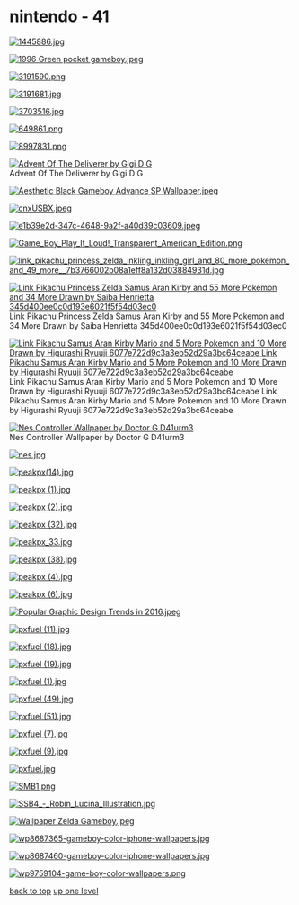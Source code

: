 # nintendo - 41
[![1445886.jpg](https://raw.githubusercontent.com/buckmanc/Wallpapers/main/mobile/nintendo/1445886.jpg "1445886.jpg")](https://raw.githubusercontent.com/buckmanc/Wallpapers/main/mobile/nintendo/1445886.jpg)

[![1996 Green pocket gameboy.jpeg](https://raw.githubusercontent.com/buckmanc/Wallpapers/main/mobile/nintendo/1996%20Green%20pocket%20gameboy.jpeg "1996 Green pocket gameboy.jpeg")](https://raw.githubusercontent.com/buckmanc/Wallpapers/main/mobile/nintendo/1996%20Green%20pocket%20gameboy.jpeg)

[![3191590.png](https://raw.githubusercontent.com/buckmanc/Wallpapers/main/mobile/nintendo/3191590.png "3191590.png")](https://raw.githubusercontent.com/buckmanc/Wallpapers/main/mobile/nintendo/3191590.png)

[![3191681.jpg](https://raw.githubusercontent.com/buckmanc/Wallpapers/main/mobile/nintendo/3191681.jpg "3191681.jpg")](https://raw.githubusercontent.com/buckmanc/Wallpapers/main/mobile/nintendo/3191681.jpg)

[![3703516.jpg](https://raw.githubusercontent.com/buckmanc/Wallpapers/main/mobile/nintendo/3703516.jpg "3703516.jpg")](https://raw.githubusercontent.com/buckmanc/Wallpapers/main/mobile/nintendo/3703516.jpg)

[![649861.png](https://raw.githubusercontent.com/buckmanc/Wallpapers/main/mobile/nintendo/649861.png "649861.png")](https://raw.githubusercontent.com/buckmanc/Wallpapers/main/mobile/nintendo/649861.png)

[![8997831.png](https://raw.githubusercontent.com/buckmanc/Wallpapers/main/mobile/nintendo/8997831.png "8997831.png")](https://raw.githubusercontent.com/buckmanc/Wallpapers/main/mobile/nintendo/8997831.png)

[![Advent Of The Deliverer by Gigi D G](https://raw.githubusercontent.com/buckmanc/Wallpapers/main/mobile/nintendo/advent_of_the_deliverer_by_gigi_d_g.png "Advent Of The Deliverer by Gigi D G")](https://raw.githubusercontent.com/buckmanc/Wallpapers/main/mobile/nintendo/advent_of_the_deliverer_by_gigi_d_g.png)\
Advent Of The Deliverer by Gigi D G

[![Aesthetic Black Gameboy Advance SP Wallpaper.jpeg](https://raw.githubusercontent.com/buckmanc/Wallpapers/main/mobile/nintendo/Aesthetic%20Black%20Gameboy%20Advance%20SP%20Wallpaper.jpeg "Aesthetic Black Gameboy Advance SP Wallpaper.jpeg")](https://raw.githubusercontent.com/buckmanc/Wallpapers/main/mobile/nintendo/Aesthetic%20Black%20Gameboy%20Advance%20SP%20Wallpaper.jpeg)

[![cnxUSBX.jpeg](https://raw.githubusercontent.com/buckmanc/Wallpapers/main/mobile/nintendo/cnxUSBX.jpeg "cnxUSBX.jpeg")](https://raw.githubusercontent.com/buckmanc/Wallpapers/main/mobile/nintendo/cnxUSBX.jpeg)

[![e1b39e2d-347c-4648-9a2f-a40d39c03609.jpeg](https://raw.githubusercontent.com/buckmanc/Wallpapers/main/mobile/nintendo/e1b39e2d-347c-4648-9a2f-a40d39c03609.jpeg "e1b39e2d-347c-4648-9a2f-a40d39c03609.jpeg")](https://raw.githubusercontent.com/buckmanc/Wallpapers/main/mobile/nintendo/e1b39e2d-347c-4648-9a2f-a40d39c03609.jpeg)

[![Game_Boy_Play_It_Loud!_Transparent_American_Edition.png](https://raw.githubusercontent.com/buckmanc/Wallpapers/main/mobile/nintendo/Game_Boy_Play_It_Loud!_Transparent_American_Edition.png "Game_Boy_Play_It_Loud!_Transparent_American_Edition.png")](https://raw.githubusercontent.com/buckmanc/Wallpapers/main/mobile/nintendo/Game_Boy_Play_It_Loud!_Transparent_American_Edition.png)

[![link_pikachu_princess_zelda_inkling_inkling_girl_and_80_more_pokemon_and_49_more__7b3766002b08a1eff8a132d03884931d.jpg](https://raw.githubusercontent.com/buckmanc/Wallpapers/main/mobile/nintendo/link_pikachu_princess_zelda_inkling_inkling_girl_and_80_more_pokemon_and_49_more__7b3766002b08a1eff8a132d03884931d.jpg "link_pikachu_princess_zelda_inkling_inkling_girl_and_80_more_pokemon_and_49_more__7b3766002b08a1eff8a132d03884931d.jpg")](https://raw.githubusercontent.com/buckmanc/Wallpapers/main/mobile/nintendo/link_pikachu_princess_zelda_inkling_inkling_girl_and_80_more_pokemon_and_49_more__7b3766002b08a1eff8a132d03884931d.jpg)

[![ Link Pikachu Princess Zelda Samus Aran Kirby and 55 More Pokemon and 34 More Drawn by Saiba Henrietta 345d400ee0c0d193e6021f5f54d03ec0](https://raw.githubusercontent.com/buckmanc/Wallpapers/main/mobile/nintendo/__link_pikachu_princess_zelda_samus_aran_kirby_and_55_more_pokemon_and_34_more_drawn_by_saiba_henrietta__345d400ee0c0d193e6021f5f54d03ec0.jpg " Link Pikachu Princess Zelda Samus Aran Kirby and 55 More Pokemon and 34 More Drawn by Saiba Henrietta 345d400ee0c0d193e6021f5f54d03ec0")](https://raw.githubusercontent.com/buckmanc/Wallpapers/main/mobile/nintendo/__link_pikachu_princess_zelda_samus_aran_kirby_and_55_more_pokemon_and_34_more_drawn_by_saiba_henrietta__345d400ee0c0d193e6021f5f54d03ec0.jpg)\
 Link Pikachu Princess Zelda Samus Aran Kirby and 55 More Pokemon and 34 More Drawn by Saiba Henrietta 345d400ee0c0d193e6021f5f54d03ec0

[![ Link Pikachu Samus Aran Kirby Mario and 5 More Pokemon and 10 More Drawn by Higurashi Ryuuji 6077e722d9c3a3eb52d29a3bc64ceabe
Link Pikachu Samus Aran Kirby Mario and 5 More Pokemon and 10 More Drawn by Higurashi Ryuuji 6077e722d9c3a3eb52d29a3bc64ceabe](https://raw.githubusercontent.com/buckmanc/Wallpapers/main/mobile/nintendo/link_pikachu_samus_aran_kirby_mario_and_5_more_pokemon_and_10_more_drawn_by_higurashi_ryuuji__6077e722d9c3a3eb52d29a3bc64ceabe.png " Link Pikachu Samus Aran Kirby Mario and 5 More Pokemon and 10 More Drawn by Higurashi Ryuuji 6077e722d9c3a3eb52d29a3bc64ceabe
Link Pikachu Samus Aran Kirby Mario and 5 More Pokemon and 10 More Drawn by Higurashi Ryuuji 6077e722d9c3a3eb52d29a3bc64ceabe")](https://raw.githubusercontent.com/buckmanc/Wallpapers/main/mobile/nintendo/link_pikachu_samus_aran_kirby_mario_and_5_more_pokemon_and_10_more_drawn_by_higurashi_ryuuji__6077e722d9c3a3eb52d29a3bc64ceabe.png)\
 Link Pikachu Samus Aran Kirby Mario and 5 More Pokemon and 10 More Drawn by Higurashi Ryuuji 6077e722d9c3a3eb52d29a3bc64ceabe
Link Pikachu Samus Aran Kirby Mario and 5 More Pokemon and 10 More Drawn by Higurashi Ryuuji 6077e722d9c3a3eb52d29a3bc64ceabe

[![Nes Controller Wallpaper by Doctor G D41urm3](https://raw.githubusercontent.com/buckmanc/Wallpapers/main/mobile/nintendo/nes_controller_wallpaper_by_doctor_g_d41urm3.jpg "Nes Controller Wallpaper by Doctor G D41urm3")](https://raw.githubusercontent.com/buckmanc/Wallpapers/main/mobile/nintendo/nes_controller_wallpaper_by_doctor_g_d41urm3.jpg)\
Nes Controller Wallpaper by Doctor G D41urm3

[![nes.jpg](https://raw.githubusercontent.com/buckmanc/Wallpapers/main/mobile/nintendo/nes.jpg "nes.jpg")](https://raw.githubusercontent.com/buckmanc/Wallpapers/main/mobile/nintendo/nes.jpg)

[![peakpx(14).jpg](https://raw.githubusercontent.com/buckmanc/Wallpapers/main/mobile/nintendo/peakpx(14).jpg "peakpx(14).jpg")](https://raw.githubusercontent.com/buckmanc/Wallpapers/main/mobile/nintendo/peakpx(14).jpg)

[![peakpx (1).jpg](https://raw.githubusercontent.com/buckmanc/Wallpapers/main/mobile/nintendo/peakpx%20(1).jpg "peakpx (1).jpg")](https://raw.githubusercontent.com/buckmanc/Wallpapers/main/mobile/nintendo/peakpx%20(1).jpg)

[![peakpx (2).jpg](https://raw.githubusercontent.com/buckmanc/Wallpapers/main/mobile/nintendo/peakpx%20(2).jpg "peakpx (2).jpg")](https://raw.githubusercontent.com/buckmanc/Wallpapers/main/mobile/nintendo/peakpx%20(2).jpg)

[![peakpx (32).jpg](https://raw.githubusercontent.com/buckmanc/Wallpapers/main/mobile/nintendo/peakpx%20(32).jpg "peakpx (32).jpg")](https://raw.githubusercontent.com/buckmanc/Wallpapers/main/mobile/nintendo/peakpx%20(32).jpg)

[![peakpx_33.jpg](https://raw.githubusercontent.com/buckmanc/Wallpapers/main/mobile/nintendo/peakpx_33.jpg "peakpx_33.jpg")](https://raw.githubusercontent.com/buckmanc/Wallpapers/main/mobile/nintendo/peakpx_33.jpg)

[![peakpx (38).jpg](https://raw.githubusercontent.com/buckmanc/Wallpapers/main/mobile/nintendo/peakpx%20(38).jpg "peakpx (38).jpg")](https://raw.githubusercontent.com/buckmanc/Wallpapers/main/mobile/nintendo/peakpx%20(38).jpg)

[![peakpx (4).jpg](https://raw.githubusercontent.com/buckmanc/Wallpapers/main/mobile/nintendo/peakpx%20(4).jpg "peakpx (4).jpg")](https://raw.githubusercontent.com/buckmanc/Wallpapers/main/mobile/nintendo/peakpx%20(4).jpg)

[![peakpx (6).jpg](https://raw.githubusercontent.com/buckmanc/Wallpapers/main/mobile/nintendo/peakpx%20(6).jpg "peakpx (6).jpg")](https://raw.githubusercontent.com/buckmanc/Wallpapers/main/mobile/nintendo/peakpx%20(6).jpg)

[![Popular Graphic Design Trends in 2016.jpeg](https://raw.githubusercontent.com/buckmanc/Wallpapers/main/mobile/nintendo/Popular%20Graphic%20Design%20Trends%20in%202016.jpeg "Popular Graphic Design Trends in 2016.jpeg")](https://raw.githubusercontent.com/buckmanc/Wallpapers/main/mobile/nintendo/Popular%20Graphic%20Design%20Trends%20in%202016.jpeg)

[![pxfuel (11).jpg](https://raw.githubusercontent.com/buckmanc/Wallpapers/main/mobile/nintendo/pxfuel%20(11).jpg "pxfuel (11).jpg")](https://raw.githubusercontent.com/buckmanc/Wallpapers/main/mobile/nintendo/pxfuel%20(11).jpg)

[![pxfuel (18).jpg](https://raw.githubusercontent.com/buckmanc/Wallpapers/main/mobile/nintendo/pxfuel%20(18).jpg "pxfuel (18).jpg")](https://raw.githubusercontent.com/buckmanc/Wallpapers/main/mobile/nintendo/pxfuel%20(18).jpg)

[![pxfuel (19).jpg](https://raw.githubusercontent.com/buckmanc/Wallpapers/main/mobile/nintendo/pxfuel%20(19).jpg "pxfuel (19).jpg")](https://raw.githubusercontent.com/buckmanc/Wallpapers/main/mobile/nintendo/pxfuel%20(19).jpg)

[![pxfuel (1).jpg](https://raw.githubusercontent.com/buckmanc/Wallpapers/main/mobile/nintendo/pxfuel%20(1).jpg "pxfuel (1).jpg")](https://raw.githubusercontent.com/buckmanc/Wallpapers/main/mobile/nintendo/pxfuel%20(1).jpg)

[![pxfuel (49).jpg](https://raw.githubusercontent.com/buckmanc/Wallpapers/main/mobile/nintendo/pxfuel%20(49).jpg "pxfuel (49).jpg")](https://raw.githubusercontent.com/buckmanc/Wallpapers/main/mobile/nintendo/pxfuel%20(49).jpg)

[![pxfuel (51).jpg](https://raw.githubusercontent.com/buckmanc/Wallpapers/main/mobile/nintendo/pxfuel%20(51).jpg "pxfuel (51).jpg")](https://raw.githubusercontent.com/buckmanc/Wallpapers/main/mobile/nintendo/pxfuel%20(51).jpg)

[![pxfuel (7).jpg](https://raw.githubusercontent.com/buckmanc/Wallpapers/main/mobile/nintendo/pxfuel%20(7).jpg "pxfuel (7).jpg")](https://raw.githubusercontent.com/buckmanc/Wallpapers/main/mobile/nintendo/pxfuel%20(7).jpg)

[![pxfuel (9).jpg](https://raw.githubusercontent.com/buckmanc/Wallpapers/main/mobile/nintendo/pxfuel%20(9).jpg "pxfuel (9).jpg")](https://raw.githubusercontent.com/buckmanc/Wallpapers/main/mobile/nintendo/pxfuel%20(9).jpg)

[![pxfuel.jpg](https://raw.githubusercontent.com/buckmanc/Wallpapers/main/mobile/nintendo/pxfuel.jpg "pxfuel.jpg")](https://raw.githubusercontent.com/buckmanc/Wallpapers/main/mobile/nintendo/pxfuel.jpg)

[![SMB1.png](https://raw.githubusercontent.com/buckmanc/Wallpapers/main/mobile/nintendo/SMB1.png "SMB1.png")](https://raw.githubusercontent.com/buckmanc/Wallpapers/main/mobile/nintendo/SMB1.png)

[![SSB4_-_Robin_Lucina_Illustration.jpg](https://raw.githubusercontent.com/buckmanc/Wallpapers/main/mobile/nintendo/SSB4_-_Robin_Lucina_Illustration.jpg "SSB4_-_Robin_Lucina_Illustration.jpg")](https://raw.githubusercontent.com/buckmanc/Wallpapers/main/mobile/nintendo/SSB4_-_Robin_Lucina_Illustration.jpg)

[![Wallpaper Zelda Gameboy.jpeg](https://raw.githubusercontent.com/buckmanc/Wallpapers/main/mobile/nintendo/Wallpaper%20Zelda%20Gameboy.jpeg "Wallpaper Zelda Gameboy.jpeg")](https://raw.githubusercontent.com/buckmanc/Wallpapers/main/mobile/nintendo/Wallpaper%20Zelda%20Gameboy.jpeg)

[![wp8687365-gameboy-color-iphone-wallpapers.jpg](https://raw.githubusercontent.com/buckmanc/Wallpapers/main/mobile/nintendo/wp8687365-gameboy-color-iphone-wallpapers.jpg "wp8687365-gameboy-color-iphone-wallpapers.jpg")](https://raw.githubusercontent.com/buckmanc/Wallpapers/main/mobile/nintendo/wp8687365-gameboy-color-iphone-wallpapers.jpg)

[![wp8687460-gameboy-color-iphone-wallpapers.jpg](https://raw.githubusercontent.com/buckmanc/Wallpapers/main/mobile/nintendo/wp8687460-gameboy-color-iphone-wallpapers.jpg "wp8687460-gameboy-color-iphone-wallpapers.jpg")](https://raw.githubusercontent.com/buckmanc/Wallpapers/main/mobile/nintendo/wp8687460-gameboy-color-iphone-wallpapers.jpg)

[![wp9759104-game-boy-color-wallpapers.png](https://raw.githubusercontent.com/buckmanc/Wallpapers/main/mobile/nintendo/wp9759104-game-boy-color-wallpapers.png "wp9759104-game-boy-color-wallpapers.png")](https://raw.githubusercontent.com/buckmanc/Wallpapers/main/mobile/nintendo/wp9759104-game-boy-color-wallpapers.png)



[back to top](#)
[up one level](/mobile/README.MD)
